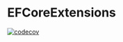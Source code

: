 # EFCoreExtensions
[![codecov](https://codecov.io/gh/jjimenezg88/EFCoreExtensions/branch/master/graph/badge.svg)](https://codecov.io/gh/jjimenezg88/EFCoreExtensions)

